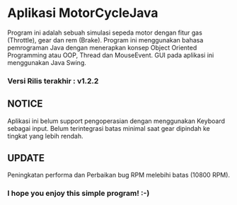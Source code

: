  
# Aplikasi MotorCycleJava

Program ini adalah sebuah simulasi sepeda motor dengan fitur gas (Throttle), gear dan rem (Brake). Program ini menggunakan bahasa pemrograman Java dengan menerapkan konsep Object Oriented Programming atau OOP, Thread dan MouseEvent. GUI pada aplikasi ini menggunakan Java Swing.

### Versi Rilis terakhir : v1.2.2

## NOTICE

Aplikasi ini belum support pengoperasian dengan menggunakan Keyboard sebagai input. Belum terintegrasi batas minimal saat gear dipindah ke tingkat yang lebih rendah.

## UPDATE

Peningkatan performa dan Perbaikan bug RPM melebihi batas (10800 RPM).

### I hope you enjoy this simple program! :-)
